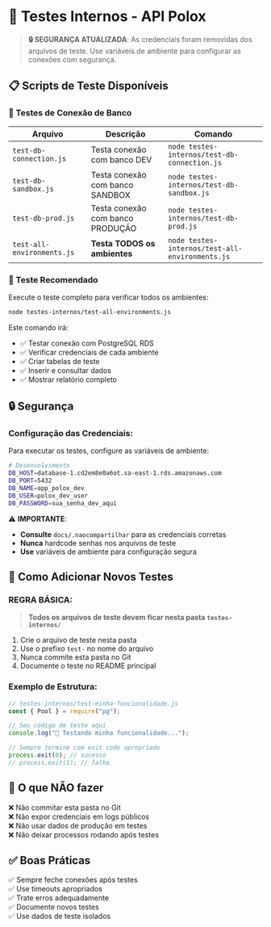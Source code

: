 # 🧪 Testes Internos - API Polox

> **🔒 SEGURANÇA ATUALIZADA**: As credenciais foram removidas dos arquivos de teste.
> Use variáveis de ambiente para configurar as conexões com segurança.

## 📋 Scripts de Teste Disponíveis

### 🔧 Testes de Conexão de Banco

| Arquivo                    | Descrição                        | Comando                                         |
| -------------------------- | -------------------------------- | ----------------------------------------------- |
| `test-db-connection.js`    | Testa conexão com banco DEV      | `node testes-internos/test-db-connection.js`    |
| `test-db-sandbox.js`       | Testa conexão com banco SANDBOX  | `node testes-internos/test-db-sandbox.js`       |
| `test-db-prod.js`          | Testa conexão com banco PRODUÇÃO | `node testes-internos/test-db-prod.js`          |
| `test-all-environments.js` | **Testa TODOS os ambientes**     | `node testes-internos/test-all-environments.js` |

### 🎯 Teste Recomendado

Execute o teste completo para verificar todos os ambientes:

```bash
node testes-internos/test-all-environments.js
```

Este comando irá:

- ✅ Testar conexão com PostgreSQL RDS
- ✅ Verificar credenciais de cada ambiente
- ✅ Criar tabelas de teste
- ✅ Inserir e consultar dados
- ✅ Mostrar relatório completo

## 🔒 Segurança

### Configuração das Credenciais:

Para executar os testes, configure as variáveis de ambiente:

```bash
# Desenvolvimento
DB_HOST=database-1.cd2em8e0a6ot.sa-east-1.rds.amazonaws.com
DB_PORT=5432
DB_NAME=app_polox_dev
DB_USER=polox_dev_user
DB_PASSWORD=sua_senha_dev_aqui
```

⚠️ **IMPORTANTE**:

- **Consulte** `docs/.naocompartilhar` para as credenciais corretas
- **Nunca** hardcode senhas nos arquivos de teste
- **Use** variáveis de ambiente para configuração segura

## 📝 Como Adicionar Novos Testes

### REGRA BÁSICA:

> **Todos os arquivos de teste devem ficar nesta pasta `testes-internos/`**

1. Crie o arquivo de teste nesta pasta
2. Use o prefixo `test-` no nome do arquivo
3. Nunca commite esta pasta no Git
4. Documente o teste no README principal

### Exemplo de Estrutura:

```javascript
// testes-internos/test-minha-funcionalidade.js
const { Pool } = require("pg");

// Seu código de teste aqui
console.log("🧪 Testando minha funcionalidade...");

// Sempre termine com exit code apropriado
process.exit(0); // sucesso
// process.exit(1); // falha
```

## 🚫 O que NÃO fazer

❌ Não commitar esta pasta no Git  
❌ Não expor credenciais em logs públicos  
❌ Não usar dados de produção em testes  
❌ Não deixar processos rodando após testes

## ✅ Boas Práticas

✅ Sempre feche conexões após testes  
✅ Use timeouts apropriados  
✅ Trate erros adequadamente  
✅ Documente novos testes  
✅ Use dados de teste isolados
